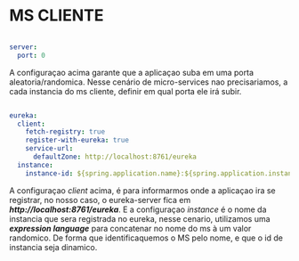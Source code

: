 # MS CLIENTE

``` yaml

server:
  port: 0

```

A configuraçao acima garante que a aplicaçao suba em uma porta aleatoria/randomica. Nesse cenário de micro-services nao precisariamos, a cada instancia do ms cliente, definir em qual porta ele irá subir.

``` yaml

eureka:
  client:
    fetch-registry: true
    register-with-eureka: true
    service-url:
      defaultZone: http://localhost:8761/eureka
  instance:
    instance-id: ${spring.application.name}:${spring.application.instance_id:${random.value}}

```

A configuraçao *client* acima, é para informarmos onde a aplicaçao ira se registrar, no nosso caso, o eureka-server fica em ***http://localhost:8761/eureka***. E a configuraçao *instance* é o nome da instancia que sera registrada no eureka, nesse cenario, utilizamos uma ***expression language*** para concatenar no nome do ms à um valor randomico. De forma que identificaquemos o MS pelo nome, e que o id de instancia seja dinamico.


